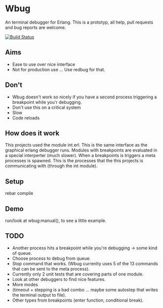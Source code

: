 # Wbug
An terminal debugger for Erlang.
This is a prototyp, all help, pull requests and bug reports are welcome.

[![Build Status](https://secure.travis-ci.org/anha0825/wbug.png)](http://travis-ci.org/anha0825/wbug)

## Aims
* Ease to use over nice interface
* Not for production use ... Use redbug for that.

## Don't
* Wbug doesn't work so nicely if you have a second process triggering a breakpoint while you'r debugging.
* Don't use this on a critical system
 * Slow
 * Code reloads

## How does it work
This projects used the module int.erl. This is the same interface as the graphical erlang debugger runs.
Modules with breakpoints are evaluated in a special interperter (much slower).
When a breakpoints is triggers a meta processes is spawned.
This is the processes that the this projects is communicating with (through the int module).

## Setup
rebar compile

## Demo
run/look at wbug:manual(), to see a little example.

## TODO
* Another process hits a breakpoint while you're debugging -> some kind of queue.
 * Choose process to debug from queue.
* Stop command that works. (Wbug currenlty uses 5 of the 13 commands that can be sent to the meta process).
* Currently only 2 unit tests that are covering parts of one module.
* Look at other debuggers to find nice features.
* More modes
 * (timeout + stepping is a bad combo ... maybe some autostep that writes the terminal output to file).
 * Other types from breakpoints (enter function, conditional break).